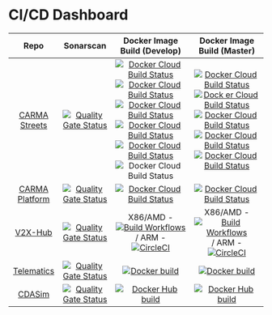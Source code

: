 # CI/CD Dashboard
| Repo | Sonarscan | Docker Image Build (Develop) | Docker Image Build (Master) |
|:-----:|:-----:|:-----:|:-----:|
|[CARMA Streets](https://github.com/usdot-fhwa-stol/carma-streets) |[![Quality Gate Status](https://sonarcloud.io/api/project_badges/measure?project=usdot-fhwa-stol_carma-streets&metric=alert_status)](https://sonarcloud.io/dashboard?id=usdot-fhwa-stol_carma-streets) | [![Docker Cloud Build Status](https://img.shields.io/docker/cloud/build/usdotfhwastoldev/scheduling_service?label=scheduling%20service)](https://hub.docker.com/repository/docker/usdotfhwastoldev/scheduling_service) [![Docker Cloud Build Status](https://img.shields.io/docker/cloud/build/usdotfhwastoldev/message_services?label=message%20services)](https://hub.docker.com/repository/docker/usdotfhwastoldev/message_services) [ ![Docker Cloud Build Status](https://img.shields.io/docker/cloud/build/usdotfhwastoldev/intersection_model?label=intersection%20model)](https://hub.docker.com/repository/docker/usdotfhwastoldev/intersection_model) [![Docker Cloud Build Status](https://img.shields.io/docker/cloud/build/usdotfhwastoldev/signal_opt_service?label=signal%20opt%20service)](https://hub.docker.com/repository/docker/usdotfhwastoldev/signal_opt_service) [![Docker Cloud Build Status](https://img.shields.io/docker/cloud/build/usdotfhwastoldev/tsc_service?label=tsc%20service&logoColor=%232496ED)](https://hub.docker.com/repository/docker/usdotfhwastoldev/tsc_service) ![Docker Cloud Build Status](https://img.shields.io/docker/cloud/build/usdotfhwastoldev/sensor_data_sharing_service?label=sensor_data_sharing_%20service&logoColor=%232496ED)| [![Docker Cloud Build Status](https://img.shields.io/docker/cloud/build/usdotfhwastol/scheduling_service?label=scheduling%20service)](https://hub.docker.com/repository/docker/usdotfhwastol/scheduling_service)[![Dock er Cloud Build Status](https://img.shields.io/docker/cloud/build/usdotfhwastol/message_services?label=message%20services)](https://hub.docker.com/repository/docker/usdotfhwastol/message_services) [ ![Docker Cloud Build Status](https://img.shields.io/docker/cloud/build/usdotfhwastol/intersection_model?label=intersection%20model)](https://hub.docker.com/repository/docker/usdotfhwastol/intersection_model) [![Docker Cloud Build Status](https://img.shields.io/docker/cloud/build/usdotfhwastol/signal_opt_service?label=signal%20opt%20service)](https://hub.docker.com/repository/docker/usdotfhwastol/signal_opt_service) [![Docker Cloud Build Status](https://img.shields.io/docker/cloud/build/usdotfhwastol/tsc_service?label=tsc%20service&logoColor=%232496ED)](https://hub.docker.com/repository/docker/usdotfhwastol/tsc_service)| 
|[CARMA Platform](https://github.com/usdot-fhwa-stol/carma-platform) |[![Quality Gate Status](https://sonarcloud.io/api/project_badges/measure?project=usdot-fhwa-stol_CARMAPlatform&metric=alert_status)](https://sonarcloud.io/dashboard?id=usdot-fhwa-stol_CARMAPlatform) | [![Docker Cloud Build Status](https://img.shields.io/docker/cloud/build/usdotfhwastoldev/carma-platform?label=Usdotfhwastol%20DEV&logo=%232496ED)](https://hub.docker.com/repository/docker/usdotfhwastoldev/carma-platform) | [![Docker Cloud Build Status](https://img.shields.io/docker/cloud/build/usdotfhwastol/carma-platform?label=Usdotfhwa%20STOL&logo=%232496ED)](https://hub.docker.com/repository/docker/usdotfhwastol/carma-platform)
|[V2X-Hub](https://github.com/usdot-fhwa-OPS/V2X-Hub) | [![Quality Gate Status](https://sonarcloud.io/api/project_badges/measure?project=usdot-fhwa-ops_V2X-Hub&metric=alert_status)](https://sonarcloud.io/dashboard?id=usdot-fhwa-ops_V2X-Hub) | X86/AMD - [![Build Workflows](https://github.com/usdot-fhwa-OPS/V2X-Hub/actions/workflows/build.yml/badge.svg?branch=develop)](https://github.com/usdot-fhwa-OPS/V2X-Hub/actions/workflows/build.yml) / ARM - [![CircleCI](https://dl.circleci.com/status-badge/img/gh/usdot-fhwa-OPS/V2X-Hub/tree/develop.svg?style=svg)](https://dl.circleci.com/status-badge/redirect/gh/usdot-fhwa-OPS/V2X-Hub/tree/develop) | X86/AMD - [![Build Workflows](https://github.com/usdot-fhwa-OPS/V2X-Hub/actions/workflows/build.yml/badge.svg?branch=master)](https://github.com/usdot-fhwa-OPS/V2X-Hub/actions/workflows/build.yml) / ARM - [![CircleCI](https://dl.circleci.com/status-badge/img/gh/usdot-fhwa-OPS/V2X-Hub/tree/master.svg?style=svg)](https://dl.circleci.com/status-badge/redirect/gh/usdot-fhwa-OPS/V2X-Hub/tree/master) |
| [Telematics](https://github.com/usdot-fhwa-stol/cda-telematics) | [![Quality Gate Status](https://sonarcloud.io/api/project_badges/measure?project=usdot-fhwa-stol_cda-telematics&metric=alert_status)](https://sonarcloud.io/summary/new_code?id=usdot-fhwa-stol_cda-telematics) | [![Docker build](https://github.com/usdot-fhwa-stol/cda-telematics/actions/workflows/docker.yml/badge.svg?branch=develop)](https://github.com/usdot-fhwa-stol/cda-telematics/actions/workflows/docker.yml) | [![Docker build](https://github.com/usdot-fhwa-stol/cda-telematics/actions/workflows/docker.yml/badge.svg?branch=master)](https://github.com/usdot-fhwa-stol/cda-telematics/actions/workflows/docker.yml) |
|[CDASim](https://github.com/usdot-fhwa-stol/cdasim) | [![Quality Gate Status](https://sonarcloud.io/api/project_badges/measure?project=usdot-fhwa-stol_carma-simulation&metric=alert_status)](https://sonarcloud.io/dashboard?id=usdot-fhwa-stol_carma-simulation) | [![Docker Hub build](https://github.com/usdot-fhwa-stol/cdasim/actions/workflows/dockerhub.yml/badge.svg?branch=develop)](https://github.com/usdot-fhwa-stol/cdasim/actions/workflows/dockerhub.yml) | [![Docker Hub build](https://github.com/usdot-fhwa-stol/cdasim/actions/workflows/dockerhub.yml/badge.svg?branch=master)](https://github.com/usdot-fhwa-stol/cdasim/actions/workflows/dockerhub.yml) |
